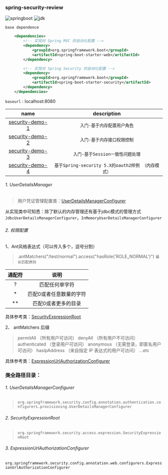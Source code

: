 ### spring-security-review
![springboot](https://img.shields.io/badge/springboot-2.5.0.RELEASE-brightgreen.svg) ![jdk](https://img.shields.io/badge/jdk->=1.8-blue.svg) 

`base dependence`

```xml
    <dependencies>
        <!-- 实现对 Spring MVC 的自动化配置 -->
        <dependency>
            <groupId>org.springframework.boot</groupId>
            <artifactId>spring-boot-starter-web</artifactId>
        </dependency>

        <!-- 实现对 Spring Security 的自动化配置 -->
        <dependency>
            <groupId>org.springframework.boot</groupId>
            <artifactId>spring-boot-starter-security</artifactId>
        </dependency>
    </dependencies>

```

`baseurl` : localhost:8080

| name |  description     |
| :--: | :--: |
|   [security-demo-1](./security-demo-1)   |   `入门-基于内存配置用户角色`   |
|   [security-demo-2](./security-demo-2)   |    `入门-基于内存接口权限控制`  |
| [security-demo-3](./security-demo-3) | `入门-基于Session一致性问题处理` |
| [security-demo-4](./security-demo-4) | `基于Spring-security 5.X的oauth2样例 （内存模式）` |



###### <span id="UserDetailsManager">1. UserDetailsManager</span>
> 用户凭证管理配置类：[UserDetailsManagerConfigurer](#UserDetailsManagerConfigurer)

从实现类中可知悉：除了默认的内存管理还有基于jdbc模式的管理方式
`JdbcUserDetailsManagerConfigurer`，`InMemoryUserDetailsManagerConfigurer`



###### <span id="accessConfigure">2. 权限配置</span>

1、Ant风格表达式（可以传入多个，逗号分割）
>.antMatchers("/test/normal").access("hasRole('ROLE_NORMAL')")
>`最长匹配原则`

| 通配符 |  说明    |
| :--: | :--: |
|   ?    |  匹配任何单字符   |
|   *    |   匹配0或者任意数量的字符   |
|   **   |      匹配0或者更多的目录   |

具体参考类：[SecurityExpressionRoot](#SecurityExpressionRoot)

2、 antMatchers 后缀
> permitAll （所有用户可访问）
> denyAll （所有用户不可访问）
> authenticated （登录用户可访问） 
> anonymous （无需登录，即匿名用户可访问）
> hasIpAddress （来自指定 IP 表达式的用户可访问）
> ...etc

具体参考类：[ExpressionUrlAuthorizationConfigurer](#ExpressionUrlAuthorizationConfigurer)









### 类全路径目录：

###### <span id="UserDetailsManagerConfigurer">1. UserDetailsManagerConfigurer</span>
>`org.springframework.security.config.annotation.authentication.configurers.provisioning.UserDetailsManagerConfigurer`




###### <span id="SecurityExpressionRoot">2. SecurityExpressionRoot</span>
>`org.springframework.security.access.expression.SecurityExpressionRoot`



###### <span id="ExpressionUrlAuthorizationConfigurer">3. ExpressionUrlAuthorizationConfigurer</span>
`org.springframework.security.config.annotation.web.configurers.ExpressionUrlAuthorizationConfigurer`
